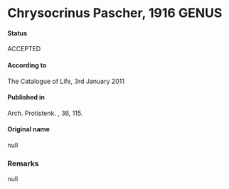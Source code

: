 Chrysocrinus Pascher, 1916 GENUS
=======

#### Status
ACCEPTED

#### According to
The Catalogue of Life, 3rd January 2011

#### Published in
Arch. Protistenk. , 36, 115.

#### Original name
null

### Remarks
null